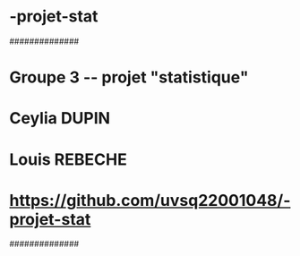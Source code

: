 # -projet-stat
##############
# Groupe 3 -- projet "statistique"
# Ceylia DUPIN 
# Louis REBECHE
# https://github.com/uvsq22001048/-projet-stat
##############
